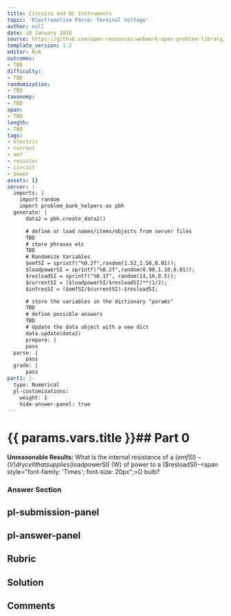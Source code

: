 ```yaml
---
title: Circuits and DC Instruments
topic: 'Electromotive Force: Terminal Voltage'
author: null
date: 10 January 2018
source: https://github.com/open-resources/webwork-open-problem-library/tree/master/Contrib/BrockPhysics/College_Physics_Urone/21.Circuits_and_DC_Instruments/21-02.Electromotive_Force_Terminal_Voltage/NU_U17_21_02_017.pg
template_version: 1.2
editor: N/A
outcomes:
- TBD
difficulty:
- TBD
randomization:
- TBD
taxonomy:
- TBD
span:
- TBD
length:
- TBD
tags:
- electric
- current
- emf
- resistor
- circuit
- power
assets: []
server: |-
  imports: |
    import random
    import problem_bank_helpers as pbh
  generate: |
      data2 = pbh.create_data2()

      # define or load names/items/objects from server files
      TBD
      # store phrases etc
      TBD
      # Randomize Variables
      $emfSI = sprintf("%0.2f",random(1.52,1.56,0.01));
      $loadpowerSI = sprintf("%0.2f",random(0.90,1.10,0.01));
      $resloadSI = sprintf("%0.1f", random(14,16,0.5));
      $currentSI = ($loadpowerSI/$resloadSI)**(1/2);
      $intresSI = ($emfSI/$currentSI)-$resloadSI;

      # store the variables in the dictionary "params"
      TBD
      # define possible answers
      TBD
      # Update the data object with a new dict
      data.update(data2)
      prepare: |
      pass
  parse: |
      pass
  grade: |
      pass
part1: |-
  type: Numerical
  pl-customizations:
    weight: 1
    hide-answer-panel: true
---
```


# {{ params.vars.title }}## Part 0 
<b>Unreasonable Results:</b> What is the internal resistance of a ($emfSI)-(V) dry cell that supplies ($loadpowerSI) (W) of power to a ($resloadSI)-<span style="font-family: 'Times'; font-size: 20px";>&Omega;</span> bulb? 


### Answer Section 


## pl-submission-panel 


## pl-answer-panel 


## Rubric 


## Solution 


## Comments 


